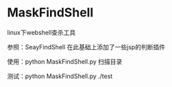 # MaskFindShell
linux下webshell查杀工具

参照：SeayFindShell  在此基础上添加了一些jsp的判断插件

使用：python MaskFindShell.py   扫描目录

测试：python MaskFindShell.py   ./test

